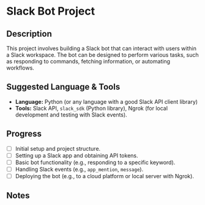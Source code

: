 # Slack Bot Project

## Description

This project involves building a Slack bot that can interact with users within a Slack workspace. The bot can be designed to perform various tasks, such as responding to commands, fetching information, or automating workflows.

## Suggested Language & Tools

*   **Language:** Python (or any language with a good Slack API client library)
*   **Tools:** Slack API, `slack_sdk` (Python library), Ngrok (for local development and testing with Slack events).

## Progress

*   [ ] Initial setup and project structure.
*   [ ] Setting up a Slack app and obtaining API tokens.
*   [ ] Basic bot functionality (e.g., responding to a specific keyword).
*   [ ] Handling Slack events (e.g., `app_mention`, `message`).
*   [ ] Deploying the bot (e.g., to a cloud platform or local server with Ngrok).

## Notes


